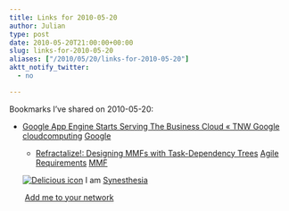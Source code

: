 ```yaml
---
title: Links for 2010-05-20
author: Julian
type: post
date: 2010-05-20T21:00:00+00:00
slug: links-for-2010-05-20 
aliases: ["/2010/05/20/links-for-2010-05-20"]
aktt_notify_twitter:
  - no

---
```

Bookmarks I&#8217;ve shared on 2010-05-20:

  * [Google App Engine Starts Serving The Business Cloud &laquo; TNW Google][1] 
    [cloudcomputing][2] [Google][3] </li> 
    
      * [Refractalize!: Designing MMFs with Task-Dependency Trees][4] 
        [Agile][5] [Requirements][6] [MMF][7] </li> </ul> 
        
        <p class="deliciouslink">
          <a href="https://del.icio.us/synesthesia" title="See all my bookmarks on del.icio.us"><img src="https://www.synesthesia.co.uk/images/deliciousicon.jpg" alt="Delicious icon" /></a>&nbsp;I am <a href="https://del.icio.us/synesthesia" title="See all my bookmarks on del.icio.us">Synesthesia</a>
        </p>
        
        <p class="deliciouslink">
          <a href="https://del.icio.us/network?add=synesthesia" title="Add me to your del.icio.us network"><img src="https://www.synesthesia.co.uk/images/add.gif" alt="" /></a>&nbsp;<a href="https://del.icio.us/network?add=synesthesia" title="Add me to your del.icio.us network">Add me to your network</a>
        </p>

 [1]: https://thenextweb.com/google/2010/05/19/app-engine-starts-serving-the-business-cloud/?utm_source=feedburner
 [2]: https://delicious.com/synesthesia/cloudcomputing
 [3]: https://delicious.com/synesthesia/Google
 [4]: https://refractalize.blogspot.com/2010/04/designing-mmfs-with-task-dependency.html
 [5]: https://delicious.com/synesthesia/Agile
 [6]: https://delicious.com/synesthesia/Requirements
 [7]: https://delicious.com/synesthesia/MMF